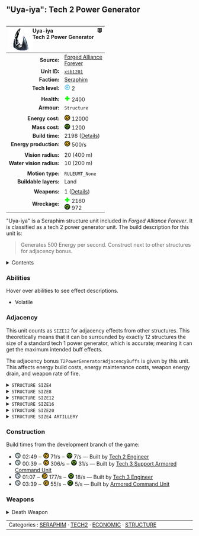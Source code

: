 "Uya-iya": Tech 2 Power Generator
----
<table align="right">
    <thead>
        <tr>
            <th align="left" colspan="2">
                <img align="left" src="icons/units/XSB1201_icon.png" title="Uya-iya unit icon" /><img align="right" src="icons/strategicicons/icon_structure2_energy_rest.png" title="icon_structure2_energy" />Uya-iya<br />Tech 2 Power Generator
            </th>
        </tr>
    </thead>
    <tbody>
        <tr>
            <td align="right"><strong>Source:</strong></td>
            <td><a href="Forged Alliance Forever">Forged Alliance<br />Forever</a></td>
        </tr>
        <tr>
            <td align="right"><strong>Unit ID:</strong></td>
            <td><a href="https://github.com/FAForever/fa/D:/faf-development/fa/units/XSB1201/XSB1201_unit.bp"><code>xsb1201</code></a></td>
        </tr>
        <tr>
            <td align="right"><strong>Faction:</strong></td>
            <td><a href="_categories.SERAPHIM">Seraphim</a></td>
        </tr>
        <tr>
            <td align="right"><strong>Tech level:</strong></td>
            <td><img src="icons/T2.png" title="Tech 2" /> 2</td>
        </tr>
        <tr><td align="center" colspan="2"></td></tr>
        <tr>
            <td align="right"><strong>Health:</strong></td>
            <td><img src="icons/health.png" title="Health" /> 2400</td>
        </tr>
        <tr>
            <td align="right"><strong>Armour:</strong></td>
            <td><code>Structure</code></td>
        </tr>
        <tr><td align="center" colspan="2"></td></tr>
        <tr>
            <td align="right"><strong>Energy cost:</strong></td>
            <td><img src="icons/energy.png" title="Energy" /> 12000</td>
        </tr>
        <tr>
            <td align="right"><strong>Mass cost:</strong></td>
            <td><img src="icons/mass.png" title="Mass" /> 1200</td>
        </tr>
        <tr>
            <td align="right"><strong>Build time:</strong></td>
            <td>2198 (<a href="#construction">Details</a>)</td>
        </tr>
        <tr>
            <td align="right"><strong>Energy production:</strong></td>
            <td><img src="icons/energy.png" title="Energy" /> 500/s</td>
        </tr>
        <tr><td align="center" colspan="2"></td></tr>
        <tr>
            <td align="right"><strong>Vision radius:</strong></td>
            <td> <span title="0.40 km, 0.25 mi">20 (400 m)</span></td>
        </tr>
        <tr>
            <td align="right"><strong>Water vision radius:</strong></td>
            <td> <span title="0.20 km, 0.12 mi">10 (200 m)</span></td>
        </tr>
        <tr><td align="center" colspan="2"></td></tr>
        <tr>
            <td align="right"><strong>Motion type:</strong></td>
            <td><code>RULEUMT_None</code></td>
        </tr>
        <tr>
            <td align="right"><strong>Buildable layers:</strong></td>
            <td>Land</td>
        </tr>
        <tr><td align="center" colspan="2"></td></tr>
        <tr>
            <td align="right"><strong>Weapons:</strong></td>
            <td>1 (<a href="#weapons">Details</a>)</td>
        </tr>
        <tr>
            <td align="right"><strong>Wreckage:</strong></td>
            <td><img src="icons/health.png" title="Health" /> 2160<br /><img src="icons/mass.png" title="Mass" /> 972</td>
        </tr>
    </tbody>
</table>

"Uya-iya" is a Seraphim structure unit included in *Forged Alliance Forever*.
It is classified as a tech 2 power generator unit.
The build description for this unit is:

<blockquote>Generates 500 Energy per second. Construct next to other structures for adjacency bonus.</blockquote>

<details>
<summary>Contents</summary>

1. – <a href="#abilities">Abilities</a>
2. – <a href="#adjacency">Adjacency</a>
3. – <a href="#construction">Construction</a>
4. – <a href="#weapons">Weapons</a>
</details>

### Abilities
Hover over abilities to see effect descriptions.

* <span title="Has a death weapon">Volatile</span>

### Adjacency
This unit counts as `SIZE12` for adjacency effects from other structures. This theoretically means that it can be surrounded by exactly 12 structures the size of a standard tech 1 power generator, which is accurate; meaning it can get the maximum intended buff effects. 

The adjacency bonus `T2PowerGeneratorAdjacencyBuffs` is given by this unit. This affects energy build costs, energy maintenance costs, weapon energy drain, and weapon rate of fire.

<details>
<summary><code>STRUCTURE SIZE4</code></summary>
<p>
    <table>
        <tr>
            <td align="right"><strong>Energy build costs:</strong></td>
            <td>-1⁄8</td>
        </tr>
        <tr>
            <td align="right"><strong>Energy maintenance costs:</strong></td>
            <td>-1⁄8</td>
        </tr>
        <tr>
            <td align="right"><strong>Weapon energy drain:</strong></td>
            <td>-1⁄20</td>
        </tr>
    </table>
</p>
</details>


<details>
<summary><code>STRUCTURE SIZE8</code></summary>
<p>
    <table>
        <tr>
            <td align="right"><strong>Energy build costs:</strong></td>
            <td>-1⁄8</td>
        </tr>
        <tr>
            <td align="right"><strong>Energy maintenance costs:</strong></td>
            <td>-1⁄8</td>
        </tr>
        <tr>
            <td align="right"><strong>Weapon energy drain:</strong></td>
            <td>-1⁄20</td>
        </tr>
        <tr>
            <td align="right"><strong>Weapon rate of fire:</strong></td>
            <td>-1⁄16</td>
        </tr>
    </table>
</p>
</details>


<details>
<summary><code>STRUCTURE SIZE12</code></summary>
<p>
    <table>
        <tr>
            <td align="right"><strong>Energy build costs:</strong></td>
            <td>-1⁄8</td>
        </tr>
        <tr>
            <td align="right"><strong>Energy maintenance costs:</strong></td>
            <td>-1⁄8</td>
        </tr>
        <tr>
            <td align="right"><strong>Weapon energy drain:</strong></td>
            <td>-1⁄20</td>
        </tr>
        <tr>
            <td align="right"><strong>Weapon rate of fire:</strong></td>
            <td>-1⁄16</td>
        </tr>
    </table>
</p>
</details>


<details>
<summary><code>STRUCTURE SIZE16</code></summary>
<p>
    <table>
        <tr>
            <td align="right"><strong>Energy build costs:</strong></td>
            <td>-1⁄8</td>
        </tr>
        <tr>
            <td align="right"><strong>Energy maintenance costs:</strong></td>
            <td>-1⁄8</td>
        </tr>
        <tr>
            <td align="right"><strong>Weapon energy drain:</strong></td>
            <td>-1⁄20</td>
        </tr>
        <tr>
            <td align="right"><strong>Weapon rate of fire:</strong></td>
            <td>-1⁄16</td>
        </tr>
    </table>
</p>
</details>


<details>
<summary><code>STRUCTURE SIZE20</code></summary>
<p>
    <table>
        <tr>
            <td align="right"><strong>Energy build costs:</strong></td>
            <td>-1⁄8</td>
        </tr>
        <tr>
            <td align="right"><strong>Energy maintenance costs:</strong></td>
            <td>-1⁄8</td>
        </tr>
        <tr>
            <td align="right"><strong>Weapon energy drain:</strong></td>
            <td>-1⁄20</td>
        </tr>
        <tr>
            <td align="right"><strong>Weapon rate of fire:</strong></td>
            <td>-1⁄40</td>
        </tr>
    </table>
</p>
</details>


<details>
<summary><code>STRUCTURE SIZE4 ARTILLERY</code></summary>
<p>
    <table>
        <tr>
            <td align="right"><strong>Weapon rate of fire:</strong></td>
            <td>-1⁄16</td>
        </tr>
    </table>
</p>
</details>


### Construction
Build times from the development branch of the game:
* <img src="icons/time.png" title="Time" /> 02:49 ‒ <img src="icons/energy.png" title="Energy" /> 71/s ‒ <img src="icons/mass.png" title="Mass" /> 7/s — Built by <a href="XSL0208">Tech 2 Engineer</a>
* <img src="icons/time.png" title="Time" /> 00:39 ‒ <img src="icons/energy.png" title="Energy" /> 306/s ‒ <img src="icons/mass.png" title="Mass" /> 31/s — Built by <a href="XSL0301">Tech 3 Support Armored Command Unit</a>
* <img src="icons/time.png" title="Time" /> 01:07 ‒ <img src="icons/energy.png" title="Energy" /> 177/s ‒ <img src="icons/mass.png" title="Mass" /> 18/s — Built by <a href="XSL0309">Tech 3 Engineer</a>
* <img src="icons/time.png" title="Time" /> 03:39 ‒ <img src="icons/energy.png" title="Energy" /> 55/s ‒ <img src="icons/mass.png" title="Mass" /> 5/s — Built by <a href="XSL0001">Armored Command Unit</a>

### Weapons
<details>
<summary>Death Weapon</summary>
<p>
    <table>
        <tr>
            <td align="right"><strong>Damage:</strong></td>
            <td>1500</td>
        </tr>
        <tr>
            <td align="right"><strong>Damage radius:</strong></td>
            <td> <span title="0.10 km, 0.06 mi">5 (100 m)</span></td>
        </tr>
        <tr>
            <td align="right"><strong>Damage type:</strong></td>
            <td><code>DeathExplosion</code></td>
        </tr>
        <tr>
            <td align="right"><strong>Flags:</strong></td>
            <td>Damage friendly</td>
        </tr>
    </table>
</p>
</details>


<table align="center">
<td width="1215px">Categories : 
<a href="_categories.SERAPHIM">SERAPHIM</a> · 
<a href="_categories.TECH2">TECH2</a> · 
<a href="_categories.ECONOMIC">ECONOMIC</a> · 
<a href="_categories.STRUCTURE">STRUCTURE</a></td>
</table>
